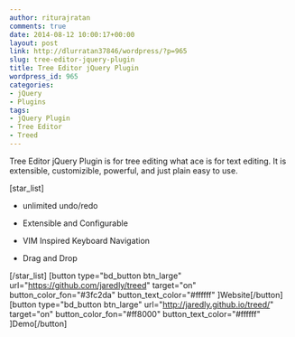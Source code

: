 ```yaml
---
author: riturajratan
comments: true
date: 2014-08-12 10:00:17+00:00
layout: post
link: http://dlurratan37846/wordpress/?p=965
slug: tree-editor-jquery-plugin
title: Tree Editor jQuery Plugin
wordpress_id: 965
categories:
- jQuery
- Plugins
tags:
- jQuery Plugin
- Tree Editor
- Treed
---
```


Tree Editor jQuery Plugin is for tree editing what ace is for text editing. It is extensible, customizible, powerful, and just plain easy to use.

[star_list]



	
  * unlimited undo/redo

	
  * Extensible and Configurable

	
  * VIM Inspired Keyboard Navigation

	
  * Drag and Drop


[/star_list]
[button type="bd_button btn_large" url="https://github.com/jaredly/treed" target="on" button_color_fon="#3fc2da" button_text_color="#ffffff" ]Website[/button] [button type="bd_button btn_large" url="http://jaredly.github.io/treed/" target="on" button_color_fon="#ff8000" button_text_color="#ffffff" ]Demo[/button]
